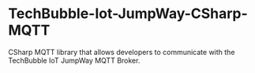 # TechBubble-Iot-JumpWay-CSharp-MQTT
CSharp MQTT library that allows developers to communicate with the TechBubble IoT JumpWay MQTT Broker.
